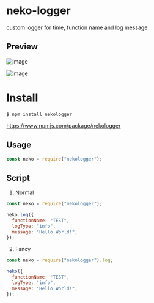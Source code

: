 # neko-logger
custom logger for time, function name and log message

## Preview
![image](https://github.com/durpyneko/neko-logger/assets/89787577/1ae3dc33-bc86-49c8-8802-89360fa19ee3)

![image](https://github.com/durpyneko/neko-logger/assets/89787577/57450fa0-4290-4cb8-9157-60b535a204d5)

# Install
```
$ npm install nekologger
```
https://www.npmjs.com/package/nekologger

## Usage
```js
const neko = require("nekologger");
```
## Script
1. Normal
```js
const neko = require("nekologger");

neko.log({
  functionName: "TEST",
  logType: "info",
  message: "Hello World!",
});
```

2. Fancy
```js
const neko = require("nekologger").log;

neko({
  functionName: "TEST",
  logType: "info",
  message: "Hello World!",
});
```
